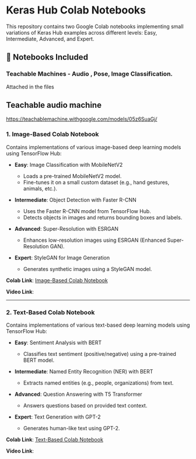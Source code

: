 # Keras Hub Colab Notebooks

This repository contains two Google Colab notebooks implementing small variations of Keras Hub examples across different levels: Easy, Intermediate, Advanced, and Expert.

## 📌 Notebooks Included
### Teachable Machines - Audio , Pose, Image Classification.
Attached in the files

## Teachable audio machine
https://teachablemachine.withgoogle.com/models/05z6SuaGj/

### 1️. Image-Based Colab Notebook 
Contains implementations of various image-based deep learning models using TensorFlow Hub:

- **Easy**: Image Classification with MobileNetV2
  - Loads a pre-trained MobileNetV2 model.
  - Fine-tunes it on a small custom dataset (e.g., hand gestures, animals, etc.).
  
- **Intermediate**: Object Detection with Faster R-CNN
  - Uses the Faster R-CNN model from TensorFlow Hub.
  - Detects objects in images and returns bounding boxes and labels.
  
- **Advanced**: Super-Resolution with ESRGAN
  - Enhances low-resolution images using ESRGAN (Enhanced Super-Resolution GAN).
  
- **Expert**: StyleGAN for Image Generation
  - Generates synthetic images using a StyleGAN model.
  
**Colab Link**: [Image-Based Colab Notebook](https://colab.research.google.com/drive/1zdvvUvP5R60kYc1ntK41oiIR3W5XXAUE#scrollTo=KFK_-KzDsqAm)

**Video Link**:


---

### 2️. Text-Based Colab Notebook
Contains implementations of various text-based deep learning models using TensorFlow Hub:

- **Easy**: Sentiment Analysis with BERT
  - Classifies text sentiment (positive/negative) using a pre-trained BERT model.
  
- **Intermediate**: Named Entity Recognition (NER) with BERT
  - Extracts named entities (e.g., people, organizations) from text.
  
- **Advanced**: Question Answering with T5 Transformer
  - Answers questions based on provided text context.
  
- **Expert**: Text Generation with GPT-2
  - Generates human-like text using GPT-2.
  
 **Colab Link**: [Text-Based Colab Notebook](https://colab.research.google.com/drive/1RKe61XJiK83456hv-oiuhn03khwW5C2B#scrollTo=-5426BYzrUi0)
 
 **Video Link**:
